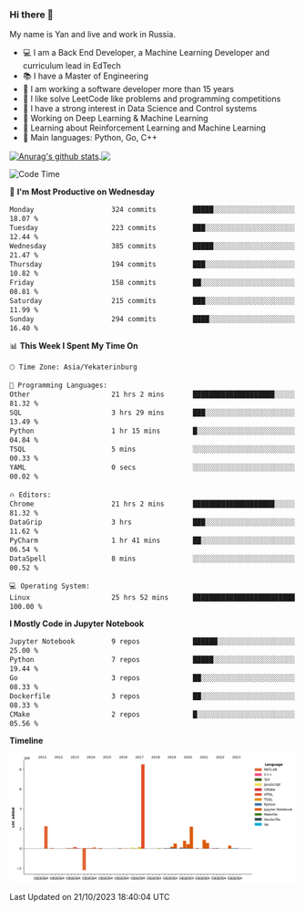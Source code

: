 ### Hi there 👋

My name is Yan and live and work in Russia.

- 💻 I am a Back End Developer, a Machine Learning Developer and curriculum lead in EdTech
- 📚 I have a Master of Engineering
- 🤔 I am working a software developer more than 15 years
- 🌱 I like solve LeetCode like problems and programming competitions
- 📝 I have a strong interest in Data Science and Control systems
- 🔭 Working on Deep Learning & Machine Learning
- 🌱 Learning about Reinforcement Learning and Machine Learning
- 🌟 Main languages: Python, Go, C++

<!--


**yanchick/yanchick** is a ✨ _special_ ✨ repository because its `README.md` (this file) appears on your GitHub profile.

Here are some ideas to get you started:

- I am a self taught Full Stack Developer and a Machine Learning Developer
- 🌱 I’m currently learning ...
- 👯 I’m looking to collaborate on ...
- 🤔 I’m looking for help with ...
- 💬 Ask me about ...
- 📫 How to reach me: ...
- 😄 Pronouns: ...
- ⚡ Fun fact: ...

-->


<a href="https://github.com/anuraghazra/github-readme-stats">
    <img align="center" src="https://github-readme-stats.vercel.app/api?username=yanchick&count_private=true" alt="Anurag's github stats" />
</a>
<a href="https://github.com/anuraghazra/github-readme-stats">
    <img align="center" src="https://github-readme-stats.vercel.app/api/top-langs/?username=yanchick&hide=javascript,html,CSS" />
</a>

<!--START_SECTION:waka-->
![Code Time](http://img.shields.io/badge/Code%20Time-924%20hrs%2033%20mins-blue)

📅 **I'm Most Productive on Wednesday** 

```text
Monday                   324 commits         █████░░░░░░░░░░░░░░░░░░░░   18.07 % 
Tuesday                  223 commits         ███░░░░░░░░░░░░░░░░░░░░░░   12.44 % 
Wednesday                385 commits         █████░░░░░░░░░░░░░░░░░░░░   21.47 % 
Thursday                 194 commits         ███░░░░░░░░░░░░░░░░░░░░░░   10.82 % 
Friday                   158 commits         ██░░░░░░░░░░░░░░░░░░░░░░░   08.81 % 
Saturday                 215 commits         ███░░░░░░░░░░░░░░░░░░░░░░   11.99 % 
Sunday                   294 commits         ████░░░░░░░░░░░░░░░░░░░░░   16.40 % 
```


📊 **This Week I Spent My Time On** 

```text
🕑︎ Time Zone: Asia/Yekaterinburg

💬 Programming Languages: 
Other                    21 hrs 2 mins       ████████████████████░░░░░   81.32 % 
SQL                      3 hrs 29 mins       ███░░░░░░░░░░░░░░░░░░░░░░   13.49 % 
Python                   1 hr 15 mins        █░░░░░░░░░░░░░░░░░░░░░░░░   04.84 % 
TSQL                     5 mins              ░░░░░░░░░░░░░░░░░░░░░░░░░   00.33 % 
YAML                     0 secs              ░░░░░░░░░░░░░░░░░░░░░░░░░   00.02 % 

🔥 Editors: 
Chrome                   21 hrs 2 mins       ████████████████████░░░░░   81.32 % 
DataGrip                 3 hrs               ███░░░░░░░░░░░░░░░░░░░░░░   11.62 % 
PyCharm                  1 hr 41 mins        ██░░░░░░░░░░░░░░░░░░░░░░░   06.54 % 
DataSpell                8 mins              ░░░░░░░░░░░░░░░░░░░░░░░░░   00.52 % 

💻 Operating System: 
Linux                    25 hrs 52 mins      █████████████████████████   100.00 % 
```

**I Mostly Code in Jupyter Notebook** 

```text
Jupyter Notebook         9 repos             ██████░░░░░░░░░░░░░░░░░░░   25.00 % 
Python                   7 repos             █████░░░░░░░░░░░░░░░░░░░░   19.44 % 
Go                       3 repos             ██░░░░░░░░░░░░░░░░░░░░░░░   08.33 % 
Dockerfile               3 repos             ██░░░░░░░░░░░░░░░░░░░░░░░   08.33 % 
CMake                    2 repos             █░░░░░░░░░░░░░░░░░░░░░░░░   05.56 % 
```



**Timeline**

![Lines of Code chart](https://raw.githubusercontent.com/yanchick/yanchick/main/assets/bar_graph.png)


 Last Updated on 21/10/2023 18:40:04 UTC
<!--END_SECTION:waka-->

